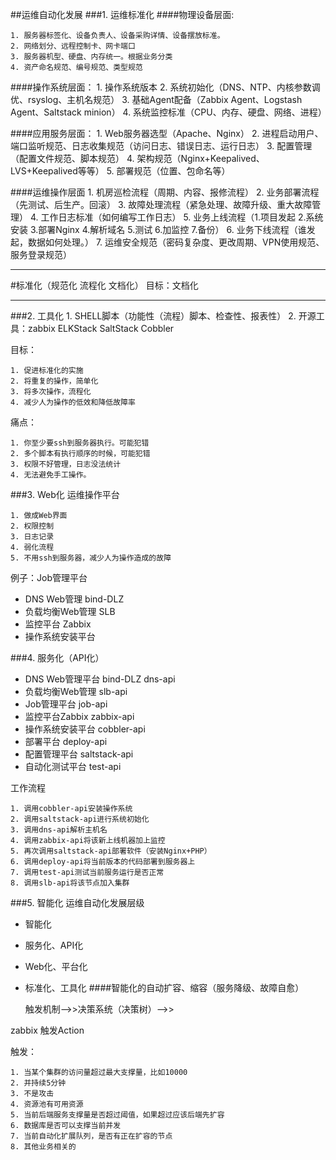 ##运维自动化发展
###1. 运维标准化
####物理设备层面:

    1. 服务器标签化、设备负责人、设备采购详情、设备摆放标准。
    2. 网络划分、远程控制卡、网卡端口
    3. 服务器机型、硬盘、内存统一。根据业务分类
    4. 资产命名规范、编号规范、类型规范

####操作系统层面：
    1. 操作系统版本
    2. 系统初始化（DNS、NTP、内核参数调优、rsyslog、主机名规范）
    3. 基础Agent配备（Zabbix Agent、Logstash Agent、Saltstack minion）
    4. 系统监控标准（CPU、内存、硬盘、网络、进程）

####应用服务层面：
    1. Web服务器选型（Apache、Nginx）
    2. 进程启动用户、端口监听规范、日志收集规范（访问日志、错误日志、运行日志）
    3. 配置管理（配置文件规范、脚本规范）
    4. 架构规范（Nginx+Keepalived、LVS+Keepalived等等）
    5. 部署规范（位置、包命名等）

####运维操作层面
    1. 机房巡检流程（周期、内容、报修流程）
    2. 业务部署流程（先测试、后生产。回滚）
    3. 故障处理流程（紧急处理、故障升级、重大故障管理）
    4. 工作日志标准（如何编写工作日志）
    5. 业务上线流程（1.项目发起 2.系统安装  3.部署Nginx 4.解析域名 	   5.测试 6.加监控 7.备份）
    6. 业务下线流程（谁发起，数据如何处理。）
    7. 运维安全规范（密码复杂度、更改周期、VPN使用规范、服务登录规范）


--------------------------------------------
#标准化（规范化  流程化  文档化）  目标：文档化

--------------------------------------------

###2. 工具化
    1. SHELL脚本（功能性（流程）脚本、检查性、报表性）
    2. 开源工具：zabbix ELKStack SaltStack Cobbler

目标：

    1. 促进标准化的实施
    2. 将重复的操作，简单化
    3. 将多次操作，流程化
    4. 减少人为操作的低效和降低故障率

痛点：

    1. 你至少要ssh到服务器执行。可能犯错
    2. 多个脚本有执行顺序的时候，可能犯错
    3. 权限不好管理，日志没法统计
    4. 无法避免手工操作。

###3. Web化
运维操作平台

    1. 做成Web界面
    2. 权限控制
    3. 日志记录
    4. 弱化流程
    5. 不用ssh到服务器，减少人为操作造成的故障


例子：Job管理平台

* DNS Web管理      bind-DLZ
* 负载均衡Web管理   SLB
* 监控平台          Zabbix
* 操作系统安装平台

###4. 服务化（API化）
* DNS Web管理平台 bind-DLZ   dns-api
* 负载均衡Web管理             slb-api
* Job管理平台                job-api
* 监控平台Zabbix             zabbix-api
* 操作系统安装平台            cobbler-api
* 部署平台                   deploy-api
* 配置管理平台                saltstack-api
* 自动化测试平台              test-api

工作流程

    1. 调用cobbler-api安装操作系统
    2. 调用saltstack-api进行系统初始化
    3. 调用dns-api解析主机名
    4. 调用zabbix-api将该新上线机器加上监控 
    5. 再次调用saltstack-api部署软件（安装Nginx+PHP）
    6. 调用deploy-api将当前版本的代码部署到服务器上
    7. 调用test-api测试当前服务运行是否正常
    8. 调用slb-api将该节点加入集群

###5. 智能化
运维自动化发展层级

* 智能化 
* 服务化、API化
* Web化、平台化
* 标准化、工具化
####智能化的自动扩容、缩容（服务降级、故障自愈）

     触发机制-->>决策系统（决策树）-->>

zabbix 触发Action

触发：

    1. 当某个集群的访问量超过最大支撑量，比如10000
    2. 并持续5分钟
    3. 不是攻击
    4. 资源池有可用资源
    5. 当前后端服务支撑量是否超过阈值，如果超过应该后端先扩容
    6. 数据库是否可以支撑当前并发
    7. 当前自动化扩展队列，是否有正在扩容的节点
    8. 其他业务相关的




